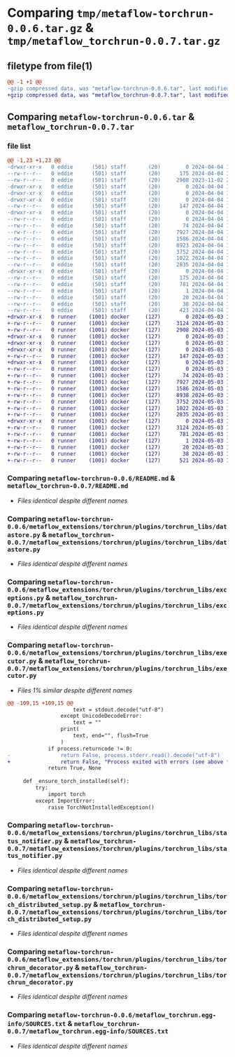 # Comparing `tmp/metaflow-torchrun-0.0.6.tar.gz` & `tmp/metaflow_torchrun-0.0.7.tar.gz`

## filetype from file(1)

```diff
@@ -1 +1 @@
-gzip compressed data, was "metaflow-torchrun-0.0.6.tar", last modified: Thu Apr  4 18:37:48 2024, max compression
+gzip compressed data, was "metaflow_torchrun-0.0.7.tar", last modified: Fri May  3 18:40:45 2024, max compression
```

## Comparing `metaflow-torchrun-0.0.6.tar` & `metaflow_torchrun-0.0.7.tar`

### file list

```diff
@@ -1,23 +1,23 @@
-drwxr-xr-x   0 eddie      (501) staff       (20)        0 2024-04-04 18:37:48.639755 metaflow-torchrun-0.0.6/
--rw-r--r--   0 eddie      (501) staff       (20)      175 2024-04-04 18:37:48.639497 metaflow-torchrun-0.0.6/PKG-INFO
--rw-r--r--   0 eddie      (501) staff       (20)     2908 2023-11-02 22:18:03.000000 metaflow-torchrun-0.0.6/README.md
-drwxr-xr-x   0 eddie      (501) staff       (20)        0 2024-04-04 18:37:48.636291 metaflow-torchrun-0.0.6/metaflow_extensions/
-drwxr-xr-x   0 eddie      (501) staff       (20)        0 2024-04-04 18:37:48.636345 metaflow-torchrun-0.0.6/metaflow_extensions/torchrun/
-drwxr-xr-x   0 eddie      (501) staff       (20)        0 2024-04-04 18:37:48.637146 metaflow-torchrun-0.0.6/metaflow_extensions/torchrun/plugins/
--rw-r--r--   0 eddie      (501) staff       (20)      147 2024-04-04 18:37:40.000000 metaflow-torchrun-0.0.6/metaflow_extensions/torchrun/plugins/mfextinit_torchrun.py
-drwxr-xr-x   0 eddie      (501) staff       (20)        0 2024-04-04 18:37:48.638458 metaflow-torchrun-0.0.6/metaflow_extensions/torchrun/plugins/torchrun_libs/
--rw-r--r--   0 eddie      (501) staff       (20)        0 2024-04-04 18:37:40.000000 metaflow-torchrun-0.0.6/metaflow_extensions/torchrun/plugins/torchrun_libs/__init__.py
--rw-r--r--   0 eddie      (501) staff       (20)       74 2024-04-04 18:37:40.000000 metaflow-torchrun-0.0.6/metaflow_extensions/torchrun/plugins/torchrun_libs/constants.py
--rw-r--r--   0 eddie      (501) staff       (20)     7927 2024-04-04 18:37:40.000000 metaflow-torchrun-0.0.6/metaflow_extensions/torchrun/plugins/torchrun_libs/datastore.py
--rw-r--r--   0 eddie      (501) staff       (20)     1586 2024-04-04 18:37:40.000000 metaflow-torchrun-0.0.6/metaflow_extensions/torchrun/plugins/torchrun_libs/exceptions.py
--rw-r--r--   0 eddie      (501) staff       (20)     8923 2024-04-04 18:37:40.000000 metaflow-torchrun-0.0.6/metaflow_extensions/torchrun/plugins/torchrun_libs/executor.py
--rw-r--r--   0 eddie      (501) staff       (20)     3752 2024-04-04 18:37:40.000000 metaflow-torchrun-0.0.6/metaflow_extensions/torchrun/plugins/torchrun_libs/status_notifier.py
--rw-r--r--   0 eddie      (501) staff       (20)     1022 2024-04-04 18:37:40.000000 metaflow-torchrun-0.0.6/metaflow_extensions/torchrun/plugins/torchrun_libs/torch_distributed_setup.py
--rw-r--r--   0 eddie      (501) staff       (20)     2835 2024-04-04 18:37:40.000000 metaflow-torchrun-0.0.6/metaflow_extensions/torchrun/plugins/torchrun_libs/torchrun_decorator.py
-drwxr-xr-x   0 eddie      (501) staff       (20)        0 2024-04-04 18:37:48.639191 metaflow-torchrun-0.0.6/metaflow_torchrun.egg-info/
--rw-r--r--   0 eddie      (501) staff       (20)      175 2024-04-04 18:37:48.000000 metaflow-torchrun-0.0.6/metaflow_torchrun.egg-info/PKG-INFO
--rw-r--r--   0 eddie      (501) staff       (20)      781 2024-04-04 18:37:48.000000 metaflow-torchrun-0.0.6/metaflow_torchrun.egg-info/SOURCES.txt
--rw-r--r--   0 eddie      (501) staff       (20)        1 2024-04-04 18:37:48.000000 metaflow-torchrun-0.0.6/metaflow_torchrun.egg-info/dependency_links.txt
--rw-r--r--   0 eddie      (501) staff       (20)       20 2024-04-04 18:37:48.000000 metaflow-torchrun-0.0.6/metaflow_torchrun.egg-info/top_level.txt
--rw-r--r--   0 eddie      (501) staff       (20)       38 2024-04-04 18:37:48.639813 metaflow-torchrun-0.0.6/setup.cfg
--rw-r--r--   0 eddie      (501) staff       (20)      423 2024-04-04 18:37:40.000000 metaflow-torchrun-0.0.6/setup.py
+drwxr-xr-x   0 runner    (1001) docker     (127)        0 2024-05-03 18:40:45.478519 metaflow_torchrun-0.0.7/
+-rw-r--r--   0 runner    (1001) docker     (127)     3124 2024-05-03 18:40:45.478519 metaflow_torchrun-0.0.7/PKG-INFO
+-rw-r--r--   0 runner    (1001) docker     (127)     2908 2024-05-03 18:40:37.000000 metaflow_torchrun-0.0.7/README.md
+drwxr-xr-x   0 runner    (1001) docker     (127)        0 2024-05-03 18:40:45.474519 metaflow_torchrun-0.0.7/metaflow_extensions/
+drwxr-xr-x   0 runner    (1001) docker     (127)        0 2024-05-03 18:40:45.474519 metaflow_torchrun-0.0.7/metaflow_extensions/torchrun/
+drwxr-xr-x   0 runner    (1001) docker     (127)        0 2024-05-03 18:40:45.474519 metaflow_torchrun-0.0.7/metaflow_extensions/torchrun/plugins/
+-rw-r--r--   0 runner    (1001) docker     (127)      147 2024-05-03 18:40:37.000000 metaflow_torchrun-0.0.7/metaflow_extensions/torchrun/plugins/mfextinit_torchrun.py
+drwxr-xr-x   0 runner    (1001) docker     (127)        0 2024-05-03 18:40:45.478519 metaflow_torchrun-0.0.7/metaflow_extensions/torchrun/plugins/torchrun_libs/
+-rw-r--r--   0 runner    (1001) docker     (127)        0 2024-05-03 18:40:37.000000 metaflow_torchrun-0.0.7/metaflow_extensions/torchrun/plugins/torchrun_libs/__init__.py
+-rw-r--r--   0 runner    (1001) docker     (127)       74 2024-05-03 18:40:37.000000 metaflow_torchrun-0.0.7/metaflow_extensions/torchrun/plugins/torchrun_libs/constants.py
+-rw-r--r--   0 runner    (1001) docker     (127)     7927 2024-05-03 18:40:37.000000 metaflow_torchrun-0.0.7/metaflow_extensions/torchrun/plugins/torchrun_libs/datastore.py
+-rw-r--r--   0 runner    (1001) docker     (127)     1586 2024-05-03 18:40:37.000000 metaflow_torchrun-0.0.7/metaflow_extensions/torchrun/plugins/torchrun_libs/exceptions.py
+-rw-r--r--   0 runner    (1001) docker     (127)     8938 2024-05-03 18:40:37.000000 metaflow_torchrun-0.0.7/metaflow_extensions/torchrun/plugins/torchrun_libs/executor.py
+-rw-r--r--   0 runner    (1001) docker     (127)     3752 2024-05-03 18:40:37.000000 metaflow_torchrun-0.0.7/metaflow_extensions/torchrun/plugins/torchrun_libs/status_notifier.py
+-rw-r--r--   0 runner    (1001) docker     (127)     1022 2024-05-03 18:40:37.000000 metaflow_torchrun-0.0.7/metaflow_extensions/torchrun/plugins/torchrun_libs/torch_distributed_setup.py
+-rw-r--r--   0 runner    (1001) docker     (127)     2835 2024-05-03 18:40:37.000000 metaflow_torchrun-0.0.7/metaflow_extensions/torchrun/plugins/torchrun_libs/torchrun_decorator.py
+drwxr-xr-x   0 runner    (1001) docker     (127)        0 2024-05-03 18:40:45.478519 metaflow_torchrun-0.0.7/metaflow_torchrun.egg-info/
+-rw-r--r--   0 runner    (1001) docker     (127)     3124 2024-05-03 18:40:45.000000 metaflow_torchrun-0.0.7/metaflow_torchrun.egg-info/PKG-INFO
+-rw-r--r--   0 runner    (1001) docker     (127)      781 2024-05-03 18:40:45.000000 metaflow_torchrun-0.0.7/metaflow_torchrun.egg-info/SOURCES.txt
+-rw-r--r--   0 runner    (1001) docker     (127)        1 2024-05-03 18:40:45.000000 metaflow_torchrun-0.0.7/metaflow_torchrun.egg-info/dependency_links.txt
+-rw-r--r--   0 runner    (1001) docker     (127)       20 2024-05-03 18:40:45.000000 metaflow_torchrun-0.0.7/metaflow_torchrun.egg-info/top_level.txt
+-rw-r--r--   0 runner    (1001) docker     (127)       38 2024-05-03 18:40:45.478519 metaflow_torchrun-0.0.7/setup.cfg
+-rw-r--r--   0 runner    (1001) docker     (127)      521 2024-05-03 18:40:37.000000 metaflow_torchrun-0.0.7/setup.py
```

### Comparing `metaflow-torchrun-0.0.6/README.md` & `metaflow_torchrun-0.0.7/README.md`

 * *Files identical despite different names*

### Comparing `metaflow-torchrun-0.0.6/metaflow_extensions/torchrun/plugins/torchrun_libs/datastore.py` & `metaflow_torchrun-0.0.7/metaflow_extensions/torchrun/plugins/torchrun_libs/datastore.py`

 * *Files identical despite different names*

### Comparing `metaflow-torchrun-0.0.6/metaflow_extensions/torchrun/plugins/torchrun_libs/exceptions.py` & `metaflow_torchrun-0.0.7/metaflow_extensions/torchrun/plugins/torchrun_libs/exceptions.py`

 * *Files identical despite different names*

### Comparing `metaflow-torchrun-0.0.6/metaflow_extensions/torchrun/plugins/torchrun_libs/executor.py` & `metaflow_torchrun-0.0.7/metaflow_extensions/torchrun/plugins/torchrun_libs/executor.py`

 * *Files 1% similar despite different names*

```diff
@@ -109,15 +109,15 @@
                     text = stdout.decode("utf-8")
                 except UnicodeDecodeError:
                     text = ""
                 print(
                     text, end="", flush=True
                 )
             if process.returncode != 0:
-                return False, process.stderr.read().decode("utf-8")
+                return False, "Process exited with errors (see above for details)"
             return True, None
 
     def _ensure_torch_installed(self):
         try:
             import torch
         except ImportError:
             raise TorchNotInstalledException()
```

### Comparing `metaflow-torchrun-0.0.6/metaflow_extensions/torchrun/plugins/torchrun_libs/status_notifier.py` & `metaflow_torchrun-0.0.7/metaflow_extensions/torchrun/plugins/torchrun_libs/status_notifier.py`

 * *Files identical despite different names*

### Comparing `metaflow-torchrun-0.0.6/metaflow_extensions/torchrun/plugins/torchrun_libs/torch_distributed_setup.py` & `metaflow_torchrun-0.0.7/metaflow_extensions/torchrun/plugins/torchrun_libs/torch_distributed_setup.py`

 * *Files identical despite different names*

### Comparing `metaflow-torchrun-0.0.6/metaflow_extensions/torchrun/plugins/torchrun_libs/torchrun_decorator.py` & `metaflow_torchrun-0.0.7/metaflow_extensions/torchrun/plugins/torchrun_libs/torchrun_decorator.py`

 * *Files identical despite different names*

### Comparing `metaflow-torchrun-0.0.6/metaflow_torchrun.egg-info/SOURCES.txt` & `metaflow_torchrun-0.0.7/metaflow_torchrun.egg-info/SOURCES.txt`

 * *Files identical despite different names*

